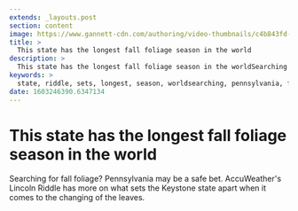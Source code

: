 ```yaml
--- 
extends: _layouts.post 
section: content 
image: https://www.gannett-cdn.com/authoring/video-thumbnails/c4b843fd-7ddb-409d-8c09-66b03bfb7850_poster.jpg?width=NaN&height=NaN&fit=crop&format=pjpg&auto=webp 
title: > 
  This state has the longest fall foliage season in the world 
description: > 
  This state has the longest fall foliage season in the worldSearching for fall foliage?Pennsylvania may be a safe bet.AccuWeather's Lincoln Riddle has more on what sets the Keystone state apart when it comes to the changing of the leaves. 
keywords: > 
  state, riddle, sets, longest, season, worldsearching, pennsylvania, foliage, world, fall, safe 
date: 1603246390.6347134 
--- 
```

<div><h1 class="gnt_sv_hl">This state has the longest fall foliage season in the world</h1><p class="gnt_sv_vb">Searching for fall foliage? Pennsylvania may be a safe bet. AccuWeather's Lincoln Riddle has more on what sets the Keystone state apart when it comes to the changing of the leaves.</p></div>